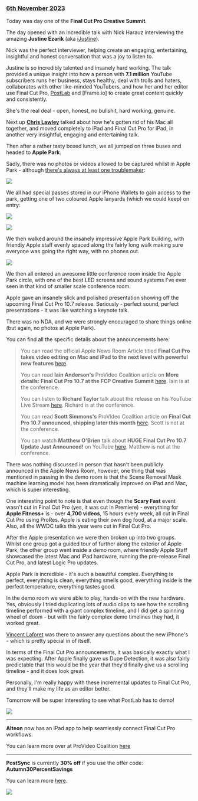 ### [6th November 2023](/news/20231106)

Today was day one of the **Final Cut Pro Creative Summit**.

The day opened with an incredible talk with Nick Harauz interviewing the amazing **Justine Ezarik** (aka [iJustine](https://www.youtube.com/channel/UCey_c7U86mJGz1VJWH5CYPA)).

Nick was the perfect interviewer, helping create an engaging, entertaining, insightful and honest conversation that was a joy to listen to.

Justine is so incredibly talented and insanely hard working. The talk provided a unique insight into how a person with **7.1 million** YouTube subscribers runs her business, stays healthy, deal with trolls and haters, collaborates with other like-minded YouTubers, and how her and her editor use Final Cut Pro, [PostLab](/ecosystem/tools/#postlab) and [Frame.io] to create great content quickly and consistently.

She's the real deal - open, honest, no bullshit, hard working, genuine.

Next up **[Chris Lawley](https://www.youtube.com/channel/UC8raOG7HXJoCUygx219fU4A)** talked about how he's gotten rid of his Mac all together, and moved completely to iPad and Final Cut Pro for iPad, in another very insightful, engaging and entertaining talk.

Then after a rather tasty boxed lunch, we all jumped on three buses and headed to **Apple Park**.

Sadly, there was no photos or videos allowed to be captured whilst in Apple Park - although [there's always at least one troublemaker](https://twitter.com/parker_gibbons/status/1721696822299939088):

![](/static/apple-park-photo.jpg)

We all had special passes stored in our iPhone Wallets to gain access to the park, getting one of two coloured Apple lanyards (which we could keep) on entry:

![](/static/apple-park-invite.jpeg)

![](/static/apple-park-id.jpg)

We then walked around the insanely impressive Apple Park building, with friendly Apple staff evenly spaced along the fairly long walk making sure everyone was going the right way, with no phones out.

![](/static/apple-park-sign.jpg)

We then all entered an awesome little conference room inside the Apple Park circle, with one of the best LED screens and sound systems I've ever seen in that kind of smaller scale conference room.

Apple gave an insanely slick and polished presentation showing off the upcoming Final Cut Pro 10.7 release. Seriously - perfect sound, perfect presentations - it was like watching a keynote talk.

There was no NDA, and we were strongly encouraged to share things online (but again, no photos at Apple Park).

You can find all the specific details about the announcements here:

> You can read the official Apple News Room Article titled **Final Cut Pro takes video editing on Mac and iPad to the next level with powerful new features** [here](https://www.apple.com/newsroom/2023/11/final-cut-pro-for-mac-and-ipad-get-powerful-updates/).
>
> You can read **Iain Anderson's** ProVideo Coalition article on **More details: Final Cut Pro 10.7 at the FCP Creative Summit** [here](https://www.provideocoalition.com/more-details-final-cut-pro-10-7-at-the-fcp-creative-summit/). Iain is at the conference.
>
> You can listen to **Richard Taylor** talk about the release on his YouTube Live Stream [here](https://www.youtube.com/watch?v=ZrO7PxoKD4g). Richard is at the conference.
>
> You can read **Scott Simmons's** ProVideo Coalition article on **Final Cut Pro 10.7 announced, shipping later this month** [here](https://www.provideocoalition.com/final-cut-pro-10-7-announced-shipping-later-this-month/). Scott is not at the conference.
>
> You can watch **Matthew O'Brien** talk about **HUGE Final Cut Pro 10.7 Update Just Announced!** on YouTube [here](https://www.youtube.com/watch?v=56GklXX2YDE). Matthew is not at the conference.

There was nothing discussed in person that hasn't been publicly announced in the Apple News Room, however, one thing that was mentioned in passing in the demo room is that the Scene Removal Mask machine learning model has been dramatically improved on iPad and Mac, which is super interesting.

One interesting point to note is that even though the **Scary Fast** event wasn't cut in Final Cut Pro (yes, it was cut in Premiere) - everything for **Apple Fitness+** is - over **4,700 videos**, 15 hours every week, all cut in Final Cut Pro using ProRes. Apple is eating their own dog food, at a major scale. Also, all the WWDC talks this year were cut in Final Cut Pro.

After the Apple presentation we were then broken up into two groups. Whilst one group got a guided tour of further along the exterior of Apple Park, the other group went inside a demo room, where friendly Apple Staff showcased the latest Mac and iPad hardware, running the pre-release Final Cut Pro, and latest Logic Pro updates.

Apple Park is incredible - it's such a beautiful complex. Everything is perfect, everything is clean, everything smells good, everything inside is the perfect temperature, everything tastes good.

In the demo room we were able to play, hands-on with the new hardware. Yes, obviously I tried duplicating lots of audio clips to see how the scrolling timeline performed with a giant complex timeline, and I did get a spinning wheel of doom - but with the fairly complex demo timelines they had, it worked great.

[Vincent Laforet](https://www.vincentlaforet.com) was there to answer any questions about the new iPhone's - which is pretty special in of itself.

In terms of the Final Cut Pro announcements, it was basically exactly what I was expecting. After Apple finally gave us Dupe Detection, it was also fairly predictable that this would be the year that they'd finally give us a scrolling timeline - and it does look great.

Personally, I'm really happy with these incremental updates to Final Cut Pro, and they'll make my life as an editor better.

Tomorrow will be super interesting to see what PostLab has to demo!

![](/static/apple-park-view.jpg)

---

**Alteon** now has an iPad app to help seamlessly connect Final Cut Pro workflows.

You can learn more over at ProVideo Coalition [here](https://www.provideocoalition.com/alteon-ipad-app-seamlessly-connect-final-cut-pro-workflows/)

---

**PostSync** is currently **30% off** if you use the offer code: **Autumn30PercentSavings**

You can learn more [here](https://www.chrisroyfilms.com/postsync/).

![](/static/postsync-header.jpeg)